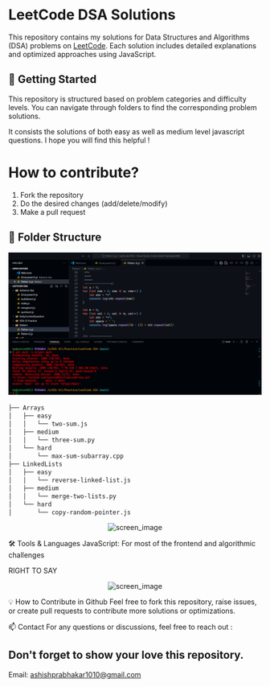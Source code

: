 # LeetCode DSA Solutions

This repository contains my solutions for Data Structures and Algorithms (DSA) problems on [LeetCode](https://leetcode.com/). Each solution includes detailed explanations and optimized approaches using JavaScript.

## 🚀 Getting Started

This repository is structured based on problem categories and difficulty levels. You can navigate through folders to find the corresponding problem solutions.

It consists the solutions of both easy as well as medium level javascript questions.
I hope you will find this helpful ! 

# How to contribute?

  1. Fork the repository
  2. Do the desired changes (add/delete/modify)
  3. Make a pull request
   
## 📁 Folder Structure
![Second loading Page](https://github.com/ashish8513/Leetcode-dsa/blob/main/vs%20code.png)

```plaintext
├── Arrays
│   ├── easy
│   │   └── two-sum.js
│   ├── medium
│   │   └── three-sum.py
│   └── hard
│       └── max-sum-subarray.cpp
├── LinkedLists
│   ├── easy
│   │   └── reverse-linked-list.js
│   ├── medium
│   │   └── merge-two-lists.py
│   └── hard
│       └── copy-random-pointer.js

````
<p align="center" >
   <img  src="https://github.com/ashish8513/Leetcode-dsa/blob/main/daily.png" width="600" alt="screen_image"/>
</p>
🛠 Tools & Languages
JavaScript: For most of the frontend and algorithmic challenges

RIGHT TO SAY 
<p align="center" >
   <img  src="" width="600" alt="screen_image"/>
</p>

💡 How to Contribute in Github
Feel free to fork this repository, raise issues, or create pull requests to contribute more solutions or optimizations.

📫 Contact
For any questions or discussions, feel free to reach out :
## Don't forget to show your love this repository.
Email: ashishprabhakar1010@gmail.com

